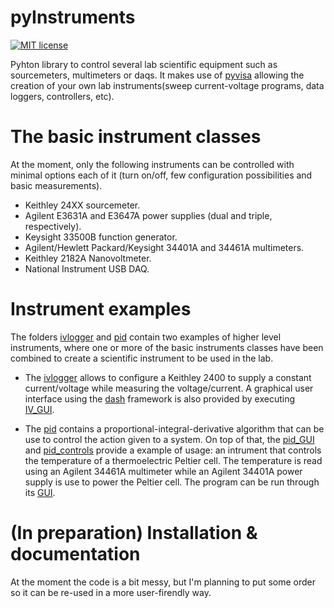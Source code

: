 # pyInstruments
[![MIT license](http://img.shields.io/badge/license-MIT-yellowgreen.svg)](http://opensource.org/licenses/MIT)

Pyhton library to control several lab scientific equipment such as sourcemeters, multimeters or daqs. It makes use of [pyvisa](https://pyvisa.readthedocs.io/en/latest/) allowing the creation of your own lab instruments(sweep current-voltage programs, data loggers, controllers, etc).

# The basic instrument classes

At the moment, only the following instruments can be controlled with minimal options each of it (turn on/off, few configuration possibilities and basic measurements).

- Keithley 24XX sourcemeter.
- Agilent E3631A and E3647A power supplies (dual and triple, respectively).
- Keysight 33500B function generator.
- Agilent/Hewlett Packard/Keysight 34401A and 34461A multimeters.
- Keithley 2182A Nanovoltmeter.
- National Instrument USB DAQ.

# Instrument examples

The folders [ivlogger](ivlogger) and [pid](pid) contain two examples of higher level instruments, where one or more of the basic instruments classes have been combined to create a scientific instrument to be used in the lab. 

- The [ivlogger](ivlogger) allows to configure a Keithley 2400 to supply a constant current/voltage while measuring the voltage/current. A graphical user interface using the [dash](https://dash.plotly.com/) framework is also provided by executing [IV_GUI](IV_GUI).

- The [pid](pid) contains a proportional-integral-derivative algorithm that can be use to control the action given to a system. On top of that, the [pid_GUI](pid/pid_GUI.py) and [pid_controls](pid/pid_controls.py) provide a example of usage: an intrument that controls the temperature of a thermoelectric Peltier cell. The temperature is read using an Agilent 34461A multimeter while an Agilent 34401A power supply is use to power the Peltier cell. The program can be run through its [GUI](pid/pid_GUI.py).

# (In preparation) Installation & documentation

At the moment the code is a bit messy, but I'm planning to put some order so it can be re-used in a more user-firendly way.